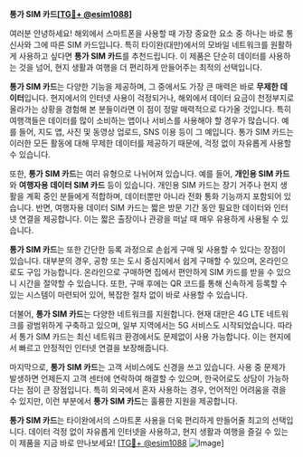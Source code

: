 **통가 SIM 카드[[TG💪+ @esim1088](https://t.me/s/esim1088)]**

여러분 안녕하세요! 해외에서 스마트폰을 사용할 때 가장 중요한 요소 중 하나는 바로 통신사와 그에 따른 SIM 카드입니다. 특히 타이완(대만)에서의 모바일 네트워크를 원활하게 사용하고 싶다면 **통가 SIM 카드**를 추천드립니다. 이 제품은 단순히 데이터를 사용하는 것을 넘어, 현지 생활과 여행을 더 편리하게 만들어주는 최적의 선택입니다.

**통가 SIM 카드**는 다양한 기능을 제공하며, 그 중에서도 가장 큰 매력은 바로 **무제한 데이터**입니다. 현지에서의 인터넷 사용이 걱정되거나, 해외에서 데이터 요금이 천정부지로 올라가는 상황을 경험해 본 분들이라면 이 점이 정말 매력적으로 다가올 것입니다. 특히 여행객들은 데이터를 많이 소비하는 앱이나 서비스를 사용해야 할 경우가 많습니다. 예를 들어, 지도 앱, 사진 및 동영상 업로드, SNS 이용 등이 그 예입니다. 통가 SIM 카드는 이러한 모든 활동에 대해 무제한 데이터를 제공하기 때문에, 걱정 없이 자유롭게 사용할 수 있습니다.

또한, **통가 SIM 카드**는 여러 유형으로 나뉘어져 있습니다. 예를 들어, **개인용 SIM 카드**와 **여행자용 데이터 SIM 카드** 등이 있습니다. 개인용 SIM 카드는 장기 거주나 현지 생활을 계획 중인 분들에게 적합하며, 데이터뿐만 아니라 전화 통화 기능까지 포함되어 있습니다. 반면, 여행자용 데이터 SIM 카드는 짧은 방문 기간 동안 필요한 데이터와 인터넷 연결을 제공합니다. 이는 짧은 출장이나 관광을 떠날 때 매우 유용하게 사용될 수 있습니다.

**통가 SIM 카드**는 또한 간단한 등록 과정으로 손쉽게 구매 및 사용할 수 있다는 장점이 있습니다. 대부분의 경우, 공항 또는 도시 중심지에서 쉽게 구매할 수 있으며, 온라인으로도 구입 가능합니다. 온라인으로 구매하면 집에서 편안하게 SIM 카드를 받을 수 있으니 시간을 절약할 수 있습니다. 또한, 구매 후에는 QR 코드를 통해 신속하게 등록할 수 있는 시스템이 마련되어 있어, 복잡한 절차 없이 바로 사용할 수 있습니다.

더불어, **통가 SIM 카드**는 다양한 네트워크를 지원합니다. 현재 대만은 4G LTE 네트워크를 광범위하게 구축하고 있으며, 일부 지역에서는 5G 서비스도 시작되었습니다. 따라서 통가 SIM 카드는 최신 네트워크 환경에서도 문제없이 사용 가능합니다. 이는 현지에서 빠르고 안정적인 인터넷 연결을 보장해줍니다.

마지막으로, **통가 SIM 카드**는 고객 서비스에도 신경을 쓰고 있습니다. 사용 중 문제가 발생하면 언제든지 고객 센터에 연락하여 해결할 수 있으며, 한국어로도 상담이 가능하다는 점이 큰 장점입니다. 특히 외국에서 혼자 사용하는 경우, 언어적인 어려움을 겪을 수 있지만, 이런 부분에서 **통가 SIM 카드**는 훌륭한 지원을 제공합니다.

**통가 SIM 카드**는 타이완에서의 스마트폰 사용을 더욱 편리하게 만들어줄 최고의 선택입니다. 데이터 걱정 없이 자유롭게 인터넷을 사용하고, 현지 생활과 여행을 즐길 수 있는 이 제품을 지금 바로 만나보세요! [[TG💪+ @esim1088](https://t.me/s/esim1088) ![Image](https://i.postimg.cc/Y0z9fWf4/image.png)]